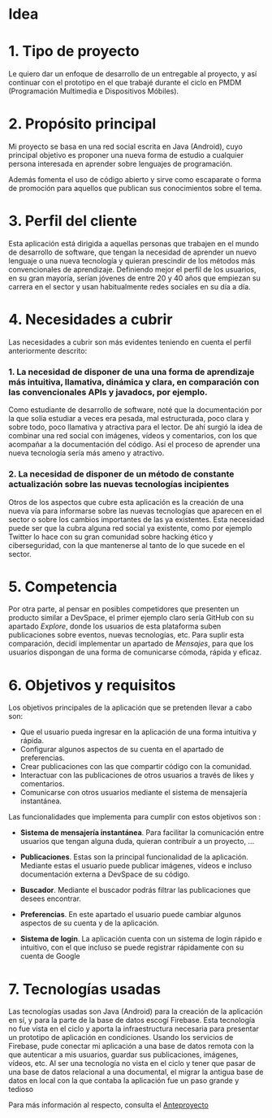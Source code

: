 # Idea

# 1. Tipo de proyecto
Le quiero dar un enfoque de desarrollo de un entregable al proyecto, y así continuar con el prototipo en el que trabajé durante el ciclo en PMDM (Programación Multimedia e Dispositivos Móbiles).

# 2. Propósito principal
Mi proyecto se basa en una red social escrita en Java (Android), cuyo principal objetivo es proponer una nueva forma de estudio a cualquier persona interesada en aprender sobre lenguajes de programación.

Además fomenta el uso de código abierto y sirve como escaparate o forma de promoción para aquellos que publican sus conocimientos sobre el tema.

# 3. Perfil del cliente
Esta aplicación está dirigida a aquellas personas que trabajen en el mundo de desarrollo de software, que tengan la necesidad de aprender un nuevo lenguaje o una nueva tecnología y quieran prescindir de los métodos más convencionales de aprendizaje. Definiendo mejor el perfil de los usuarios, en su gran mayoría, serían jóvenes de entre 20 y 40 años que empiezan su carrera en el sector y usan habitualmente redes sociales en su día a día.

# 4. Necesidades a cubrir
Las necesidades a cubrir son más evidentes teniendo en cuenta el perfil anteriormente descrito:

   ### 1. La necesidad de disponer de una una forma de aprendizaje más intuitiva, llamativa, dinámica y clara, en comparación con las convencionales APIs y javadocs, por ejemplo.   
   Como estudiante de desarrollo de software, noté que la documentación por la que solía estudiar a veces era pesada, mal estructurada, poco clara y sobre todo, poco llamativa y atractiva para el lector. De ahí surgió la idea de combinar una red social con imágenes, vídeos y comentarios, con los que acompañar a la documentación del código. Así el proceso de aprender una nueva tecnología sería más ameno y atractivo.

   ### 2. La necesidad de disponer de un método de constante actualización sobre las nuevas tecnologías incipientes
   Otros de los aspectos que cubre esta aplicación es la creación de una nueva vía para informarse sobre las nuevas tecnologías que aparecen en el sector o sobre los cambios importantes de las ya existentes. Esta necesidad puede ser que la cubra alguna red social ya existente, como por ejemplo Twitter lo hace con su gran comunidad sobre hacking ético y ciberseguridad, con la que mantenerse al tanto de lo que sucede en el sector.

# 5. Competencia
Por otra parte, al pensar en posibles competidores que presenten un producto similar a DevSpace, el primer ejemplo claro sería GitHub con su apartado _Explore_, donde los usuarios de esta plataforma suben publicaciones sobre eventos, nuevas tecnologías, etc. Para suplir esta comparación, decidí implementar un apartado de _Mensajes_, para que los usuarios dispongan de una forma de comunicarse cómoda, rápida y eficaz.

# 6. Objetivos y requisitos
Los objetivos principales de la aplicación que se pretenden llevar a cabo son:

  * Que el usuario pueda ingresar en la aplicación de una forma intuitiva y rápida.
  * Configurar algunos aspectos de su cuenta en el apartado de preferencias.
  * Crear publicaciones con las que compartir código con la comunidad.
  * Interactuar con las publicaciones de otros usuarios a través de likes y comentarios.
  * Comunicarse con otros usuarios mediante el sistema de mensajería instantánea. 

Las funcionalidades que implementa para cumplir con estos objetivos son :

  * **Sistema de mensajería instantánea**. Para facilitar la comunicación entre usuarios que tengan alguna duda, quieran contribuír a un proyecto, ...

  * **Publicaciones**. Estas son la principal funcionalidad de la aplicación. Mediante estas el usuario puede publicar imágenes, vídeos e incluso documentación externa a DevSpace de su código.

  * **Buscador**. Mediante el buscador podrás filtrar las publicaciones que desees encontrar.

  * **Preferencias**. En este apartado el usuario puede cambiar algunos aspectos de su cuenta y de la aplicación.

  * **Sistema de login**. La aplicación cuenta con un sistema de login rápido e intuitivo, con el que incluso se puede registrar rápidamente con su cuenta de Google

# 7. Tecnologías usadas
Las tecnologías usadas son Java (Android) para la creación de la aplicación en sí, y para la parte de la base de datos escogí Firebase. Esta tecnología no fue vista en el ciclo y aporta la infraestructura necesaria para presentar un prototipo de aplicación en condiciones. Usando los servicios de Firebase, pude conectar mi aplicación a una base de datos remota con la que autenticar a mis usuarios, guardar sus publicaciones, imágenes, vídeos, etc. Al ser una tecnología no vista en el ciclo y tener que pasar de una base de datos relacional a una documental, el migrar la antigua base de datos en local con la que contaba la aplicación fue un paso grande y tedioso

Para más información al respecto, consulta el [Anteproyecto](/doc/templates/anteproyecto.pdf)

